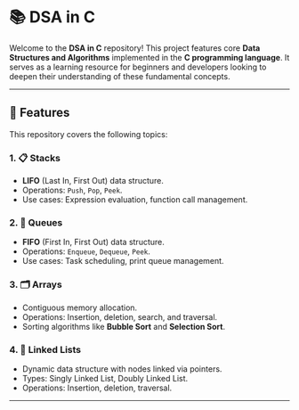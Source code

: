 # 📚 DSA in C

Welcome to the **DSA in C** repository! This project features core **Data Structures and Algorithms** implemented in the **C programming language**. It serves as a learning resource for beginners and developers looking to deepen their understanding of these fundamental concepts.

---

## 🚀 Features

This repository covers the following topics:

### 1. 📋 **Stacks**
- **LIFO** (Last In, First Out) data structure.
- Operations: `Push`, `Pop`, `Peek`.
- Use cases: Expression evaluation, function call management.

### 2. 📜 **Queues**
- **FIFO** (First In, First Out) data structure.
- Operations: `Enqueue`, `Dequeue`, `Peek`.
- Use cases: Task scheduling, print queue management.

### 3. 🗂️ **Arrays**
- Contiguous memory allocation.
- Operations: Insertion, deletion, search, and traversal.
- Sorting algorithms like **Bubble Sort** and **Selection Sort**.

### 4. 🔗 **Linked Lists**
- Dynamic data structure with nodes linked via pointers.
- Types: Singly Linked List, Doubly Linked List.
- Operations: Insertion, deletion, traversal.

---


